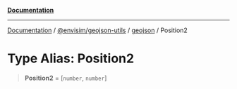 [**Documentation**](../../../../README.md)

---

[Documentation](../../../../README.md) / [@envisim/geojson-utils](../../README.md) / [geojson](../README.md) / Position2

# Type Alias: Position2

> **Position2** = \[`number`, `number`\]
